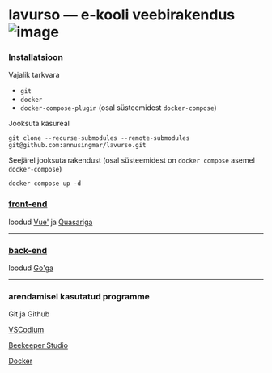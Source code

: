 # lavurso — e-kooli veebirakendus ![image](https://user-images.githubusercontent.com/108177565/183647142-cacb64ee-f05a-499c-8033-facf81ee09bd.png)

### Installatsioon

Vajalik tarkvara

- `git`
- `docker`
- `docker-compose-plugin` (osal süsteemidest `docker-compose`)

Jooksuta käsureal

```
git clone --recurse-submodules --remote-submodules git@github.com:annusingmar/lavurso.git
```
<!-- Märge arendajale - ssh asemel võiks kastuada https, kuid https autenteerimine on raskem kui ssh-ga -->

Seejärel jooksuta rakendust (osal süsteemidest on `docker compose` asemel `docker-compose`)

```
docker compose up -d
```



### [front-end](https://github.com/annusingmar/lavurso-frontend)

loodud [Vue'](https://vuejs.org/) ja [Quasariga](https://quasar.dev/)

---

### [back-end](https://github.com/annusingmar/lavurso-backend)

loodud [Go'ga](https://github.com/golang/go)

---

### arendamisel kasutatud programme

Git ja Github

[VSCodium](https://github.com/VSCodium/vscodium)

[Beekeeper Studio](https://github.com/beekeeper-studio/beekeeper-studio)

[Docker](https://docs.docker.com/engine/)
